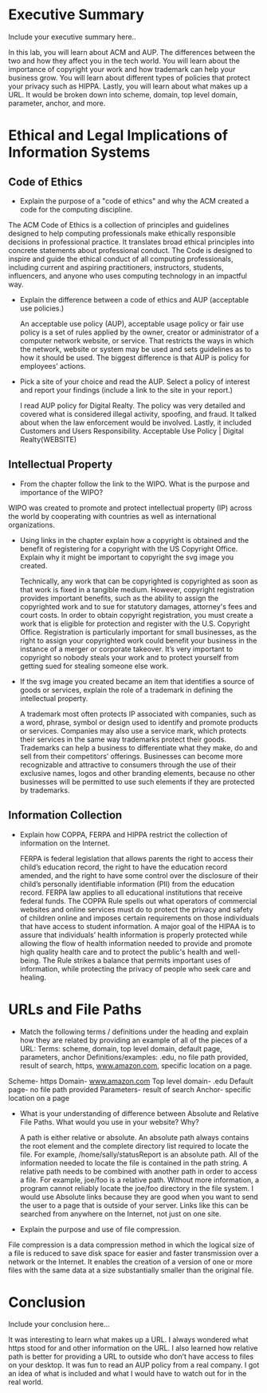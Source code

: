 
# Executive Summary
Include your executive summary here..
 
  In this lab, you will learn about ACM and AUP. The differences between the two and how they affect you in the tech world. You will learn about the importance of copyright your work and how trademark can help your business grow. You will learn about different types of policies that protect your privacy such as HIPPA. Lastly, you will learn about what makes up a URL. It would be broken down into scheme, domain, top level domain, parameter, anchor, and more. 

# Ethical and Legal Implications of Information Systems
## Code of Ethics
* Explain the purpose of a "code of ethics" and why the ACM created a code for the computing discipline.

 The ACM Code of Ethics is a collection of principles and guidelines designed to help computing professionals make ethically responsible decisions in professional practice. It translates broad ethical principles into concrete statements about professional conduct. The Code is designed to inspire and guide the ethical conduct of all computing professionals, including current and aspiring practitioners, instructors, students, influencers, and anyone who uses computing technology in an impactful way. 
* Explain the difference between a code of ethics and AUP (acceptable use policies.) 

  An acceptable use policy (AUP), acceptable usage policy or fair use policy is a set of rules applied by the owner, creator or administrator of a computer network website, or service. That restricts the ways in which the network, website or system may be used and sets guidelines as to how it should be used. The biggest difference is that AUP is policy for employees’ actions.
* Pick a site of your choice and read the AUP.  Select a policy of interest and report your findings (include a link to the site in your report.) 

  I read AUP policy for Digital Realty. The policy was very detailed and covered what is considered illegal activity, spoofing, and fraud. It talked about when the law enforcement would be involved. Lastly, it included Customers and Users Responsibility. 
Acceptable Use Policy | Digital Realty(WEBSITE)


## Intellectual Property
* From the chapter follow the link to the WIPO.  What is the purpose and importance of the WIPO? 

WIPO was created to promote and protect intellectual property (IP) across the world by cooperating with countries as well as international organizations. 
* Using links in the chapter explain how a copyright is obtained and the benefit of registering for a copyright with the US Copyright Office. Explain why it might be important to copyright the svg image you created. 
  
   Technically, any work that can be copyrighted is copyrighted as soon as that work is fixed in a tangible medium. However, copyright registration provides important benefits, such as the ability to assign the copyrighted work and to sue for statutory damages, attorney's fees and court costs. In order to obtain copyright registration, you must create a work that is eligible for protection and register with the U.S. Copyright Office. Registration is particularly important for small businesses, as the right to assign your copyrighted work could benefit your business in the instance of a merger or corporate takeover. It’s very important to copyright so nobody steals your work and to protect yourself from getting sued for stealing someone else work. 
* If the svg image you created became an item that identifies a source of goods or services, explain the role of a trademark in defining the intellectual property. 

  A trademark most often protects IP associated with companies, such as a word, phrase, symbol or design used to identify and promote products or services. Companies may also use a service mark, which protects their services in the same way trademarks protect their goods. Trademarks can help a business to differentiate what they make, do and sell from their competitors’ offerings. Businesses can become more recognizable and attractive to consumers through the use of their exclusive names, logos and other branding elements, because no other businesses will be permitted to use such elements if they are protected by trademarks.
 
## Information Collection
* Explain how COPPA, FERPA and HIPPA restrict the collection of information on the Internet. 

  FERPA is federal legislation that allows parents the right to access their child’s education record, the right to have the education record amended, and the right to have some control over the disclosure of their child’s personally identifiable information (PII) from the education record. FERPA law applies to all educational institutions that receive federal funds.
The COPPA Rule spells out what operators of commercial websites and online services must do to protect the privacy and safety of children online and imposes certain requirements on those individuals that have access to student information.
A major goal of the HIPAA is to assure that individuals’ health information is properly protected while allowing the flow of health information needed to provide and promote high quality health care and to protect the public's health and well-being. The Rule strikes a balance that permits important uses of information, while protecting the privacy of people who seek care and healing.


# URLs and File Paths
* Match the following terms / definitions under the heading and explain how they are related by providing an example of all of the pieces of a URL: 
Terms: scheme, domain, top level domain, default page, parameters, anchor 
Definitions/examples: .edu, no file path provided, result of search, https, www.amazon.com, specific location on a page. 

 Scheme- https
Domain- www.amazon.com
Top level domain- .edu
Default page- no file path provided
Parameters- result of search
Anchor- specific location on a page

* What is your understanding of difference between Absolute and Relative File Paths. What would you use in your website? Why?

  A path is either relative or absolute. An absolute path always contains the root element and the complete directory list required to locate the file. For example, /home/sally/statusReport is an absolute path. All of the information needed to locate the file is contained in the path string.
A relative path needs to be combined with another path in order to access a file. For example, joe/foo is a relative path. Without more information, a program cannot reliably locate the joe/foo directory in the file system. I would use Absolute links because they are good when you want to send the user to a page that is outside of your server. Links like this can be searched from anywhere on the Internet, not just on one site.

* Explain the purpose and use of file compression.

File compression is a data compression method in which the logical size of a file is reduced to save disk space for easier and faster transmission over a network or the Internet. It enables the creation of a version of one or more files with the same data at a size substantially smaller than the original file.

# Conclusion
Include your conclusion here...

  It was interesting to learn what makes up a URL. I always wondered what https stood for and other information on the URL. I also learned how relative path is better for providing a URL to outside who don’t have access to files on your desktop. It was fun to read an AUP policy from a real company. I got an idea of what is included and what  I would have to watch out for in the real world. 
